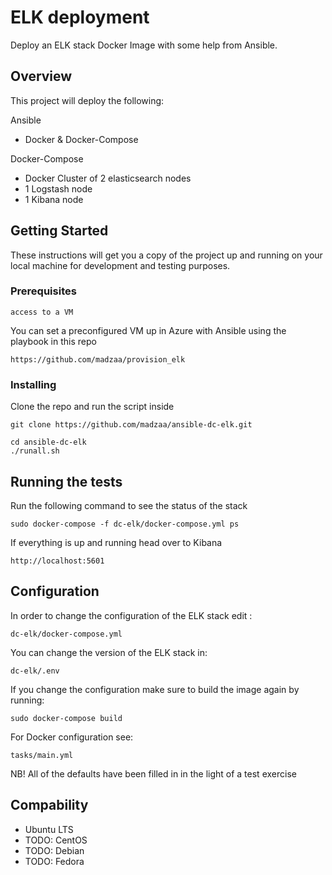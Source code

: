 # ELK deployment

Deploy an ELK stack Docker Image with some help from Ansible.
## Overview

This project will deploy the following:

Ansible

* Docker & Docker-Compose

Docker-Compose
  
* Docker Cluster of 2 elasticsearch nodes
* 1 Logstash node
* 1 Kibana node

## Getting Started

These instructions will get you a copy of the project up and running on your local machine for development and testing purposes. 

### Prerequisites

```
access to a VM
```

You can set a preconfigured VM up in Azure with Ansible using the playbook in this repo 

```
https://github.com/madzaa/provision_elk
```

### Installing

Clone the repo and run the script inside

```
git clone https://github.com/madzaa/ansible-dc-elk.git
```

```
cd ansible-dc-elk
./runall.sh
```

## Running the tests

Run the following command to see the status of the stack

```
sudo docker-compose -f dc-elk/docker-compose.yml ps
```

If everything is up and running head over to Kibana

```
http://localhost:5601
```

## Configuration

In order to change the configuration of the ELK stack edit :

```
dc-elk/docker-compose.yml
```
You can change the version of the ELK stack in:

```
dc-elk/.env
```

If you change the configuration make sure to build the image again by running:

```
sudo docker-compose build
```

For Docker configuration see:
```
tasks/main.yml
```

NB! All of the defaults have been filled in in the light of a test exercise

## Compability

* Ubuntu LTS
* TODO: CentOS
* TODO: Debian
* TODO: Fedora

